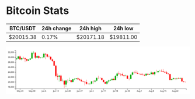 # Bitcoin Stats

BTC/USDT|24h change|24h high|24h low|
|---|---|---|---|
|$20015.38|0.17%|$20171.18|$19811.00|

<img src="./chart.svg">
